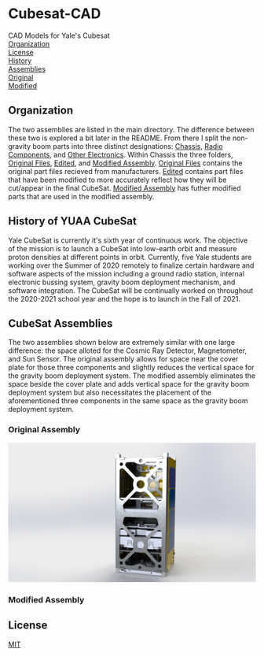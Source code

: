 # Cubesat-CAD

CAD Models for Yale's Cubesat <br />
[Organization](README.md#Organization) <br />
[License](README.md#License) <br />
[History](README.md#History%20of%20YUAA%20CubeSat) <br />
[Assemblies](README.md#CubeSat%20Assemblies) <br />
[Original](README.md#Original%20Assembly) <br />
[Modified](README.md#Modified%20Assembly) <br />

## Organization

  The two assemblies are listed in the main directory. The difference between these two is explored a bit later in the README. From there I split the non-gravity boom parts into three distinct designations: [Chassis](/Chassis), [Radio Components](/Radio%20Components), and [Other Electronics](/Electronic%20Subsystems). Within Chassis the three folders, [Original Files](/Original%Files), [Edited](/Edited), and [Modified Assembly](/Modified%20Assembly). [Original Files](/Original%Files) contains the original part files recieved from manufacturers. [Edited](/Edited) contains part files that have been modified to more accurately reflect how they will be cut/appear in the final CubeSat. [Modified Assembly](/Modified%20Assembly) has futher modified parts that are used in the modified assembly.

## History of YUAA CubeSat

  Yale CubeSat is currently it's sixth year of continuous work. The objective of the mission is to launch a CubeSat into low-earth orbit and measure proton densities at different points in orbit. Currently, five Yale students are working over the Summer of 2020 remotely to finalize certain hardware and software aspects of the mission including a ground radio station, internal electronic bussing system, gravity boom deployment mechanism, and software integration. The CubeSat will be continually worked on throughout the 2020-2021 school year and the hope is to launch in the Fall of 2021.

## CubeSat Assemblies

  The two assemblies shown below are extremely similar with one large difference: the space alloted for the Cosmic Ray Detector, Magnetometer, and Sun Sensor. The original assembly allows for space near the cover plate for those three components and slightly reduces the vertical space for the gravity boom deployment system. The modified assembly eliminates the space beside the cover plate and adds vertical space for the gravity boom deployment system but also necessitates the placement of the aforementioned three components in the same space as the gravity boom deployment system.

### Original Assembly

![CubeSat Render](/Render%20Images/FullRender.JPG)

### Modified Assembly



## License

[MIT](https://choosealicense.com/licenses/mit/)
